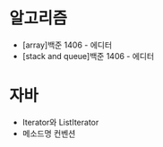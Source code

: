 # 알고리즘
* [array]백준 1406 - 에디터
* [stack and queue]백준 1406 - 에디터

# 자바
* Iterator와 ListIterator
* 메소드명 컨벤션
